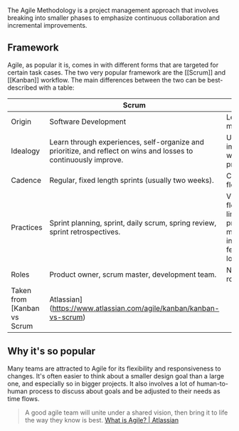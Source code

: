 The Agile Methodology is a project management approach that involves breaking into smaller phases to emphasize continuous collaboration and incremental improvements.
## Framework
Agile, as popular it is, comes in with different forms that are targeted for certain task cases. The two very popular framework are the [[Scrum]] and [[Kanban]] workflow. The main differences between the two can be best-described with a table:

|           | Scrum                                                                                                            | Kanban                                                                                       |
| --------- | ---------------------------------------------------------------------------------------------------------------- | -------------------------------------------------------------------------------------------- |
| Origin    | Software Development                                                                                             | Lean manufacturing                                                                           |
| Idealogy  | Learn through experiences, self-organize and prioritize, and reflect on wins and losses to continuously improve. | Use visuals to improve work-in-progress.                                                     |
| Cadence   | Regular, fixed length sprints (usually two weeks).                                                               | Continuous flow.                                                                             |
| Practices | Sprint planning, sprint, daily scrum, spring review, sprint retrospectives.                                      | Visualize the flow of work, limit work-in-progress, manage flow, incorporate feedback loops. |
| Roles     | Product owner, scrum master, development team.                                                                   | No required roles.                                                                           |
Taken from [Kanban vs Scrum | Atlassian](https://www.atlassian.com/agile/kanban/kanban-vs-scrum)
## Why it's so popular
Many teams are attracted to Agile for its flexibility and responsiveness to changes. It's often easier to think about a smaller design goal than a large one, and especially so in bigger projects. It also involves a lot of human-to-human process to discuss about goals and be adjusted to their needs as time flows.

> A good agile team will unite under a shared vision, then bring it to life the way they know is best. [What is Agile? | Atlassian](https://www.atlassian.com/agile)

